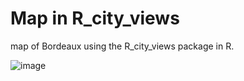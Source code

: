 # Map in R_city_views
map of Bordeaux using the R_city_views package in R. 

![image](https://github.com/stear-alec/city_views/assets/110475188/4e303ee4-29f5-44aa-8b7a-33dc5c7a56ee)

